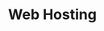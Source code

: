 ---
layout: posts_by_category
categories: webhosting
title: Web Hosting
permalink: /category/webhosting
robots: noindex
---